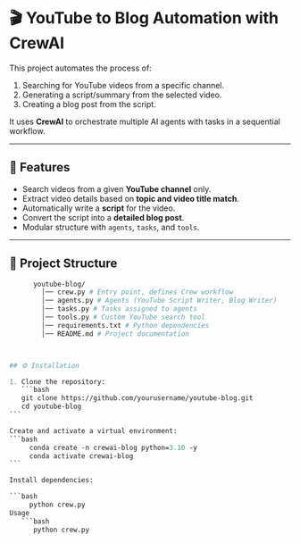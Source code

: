 # 🎬 YouTube to Blog Automation with CrewAI

This project automates the process of:

1. Searching for YouTube videos from a specific channel.
2. Generating a script/summary from the selected video.
3. Creating a blog post from the script.

It uses **CrewAI** to orchestrate multiple AI agents with tasks in a sequential workflow.

---

## 🚀 Features

- Search videos from a given **YouTube channel** only.
- Extract video details based on **topic and video title match**.
- Automatically write a **script** for the video.
- Convert the script into a **detailed blog post**.
- Modular structure with `agents`, `tasks`, and `tools`.

---

## 📂 Project Structure

````graphql
      youtube-blog/
        │── crew.py # Entry point, defines Crew workflow
        │── agents.py # Agents (YouTube Script Writer, Blog Writer)
        │── tasks.py # Tasks assigned to agents
        │── tools.py # Custom YouTube search tool
        │── requirements.txt # Python dependencies
        │── README.md # Project documentation



## ⚙️ Installation

1. Clone the repository:
   ```bash
   git clone https://github.com/yourusername/youtube-blog.git
   cd youtube-blog
```

Create and activate a virtual environment:
```bash
     conda create -n crewai-blog python=3.10 -y
     conda activate crewai-blog
```

Install dependencies:

```bash
     python crew.py
Usage
   ```bash
      python crew.py

````

